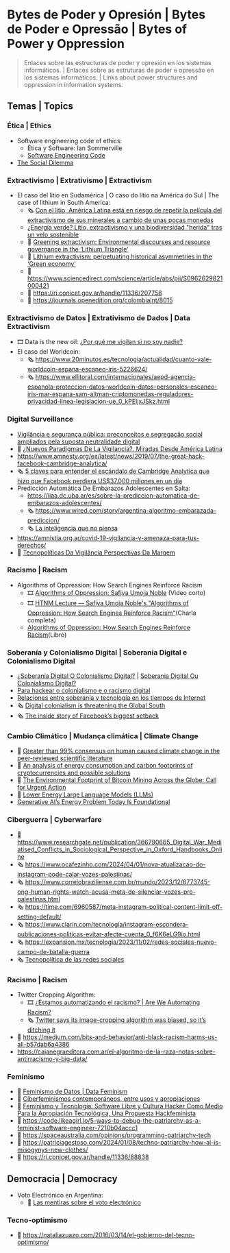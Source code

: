 # Bytes de Poder y Opresión | Bytes de Poder e Opressão | Bytes of Power y Oppression

> Enlaces sobre las estructuras de poder y opresión en los sistemas informáticos. |
> Enlaces sobre as estruturas de poder e opressão en los sistemas informáticos. |
> Links about power structures and oppression in information systems.

## Temas | Topics

### Ética | Ethics

 * Software engineering code of ethics:
   * Ética y Software: Ian Sommerville
   * [Software Engineering Code](https://ethics.acm.org/code-of-ethics/software-engineering-code/)
 * [The Social Dilemma](https://www.thesocialdilemma.com/)

### Extractivismo | Extrativismo | Extractivism

  * El caso del litio en Sudamérica | O caso do lítio na América do Sul | The case of lithium in South America:
     * 🗞️ [Con el litio, América Latina está en riesgo de repetir la película del extractivismo de sus minerales a cambio de unas pocas monedas](https://www.bbc.com/mundo/noticias-america-latina-63465113)
     * [¿Energía verde? Litio, extractivismo y una biodiversidad "herida" tras un velo sostenible](https://efeverde.com/energia-verde-litio-extractivismo-biodiversidad-herida-velo-sostenible/)
     * 🔬 [Greening extractivism: Environmental discourses and resource governance in the ‘Lithium Triangle’](https://journals.sagepub.com/doi/abs/10.1177/25148486211006345)
     * 🔬 [Lithium extractivism: perpetuating historical asymmetries in the ‘Green economy’](https://www.tandfonline.com/doi/abs/10.1080/01436597.2023.2176298)
     * 🔬 https://www.sciencedirect.com/science/article/abs/pii/S0962629821000421
     * 🔬 https://ri.conicet.gov.ar/handle/11336/207758
     * 🔬 https://journals.openedition.org/colombiaint/8015

### Extractivismo de Datos | Extrativismo de Dados | Data Extractivism

 * 🎞️ Data is the new oil: [¿Por qué me vigilan si no soy nadie?](https://www.youtube.com/watch?v=NPE7i8wuupk)
 * El caso del Worldcoin:
    * 🗞️ https://www.20minutos.es/tecnologia/actualidad/cuanto-vale-worldcoin-espana-escaneo-iris-5226624/
    * 🗞️ https://www.ellitoral.com/internacionales/aepd-agencia-espanola-proteccion-datos-worldcoin-datos-personales-escaneo-iris-mar-espana-sam-altman-criptomonedas-reguladores-privacidad-linea-legislacion-ue_0_kPEIjxJSkz.html

### Digital Surveillance

 * [Vigilância e segurança pública: preconceitos e segregação social ampliados pela suposta neutralidade digital](https://revistas.uepg.br/index.php/emancipacao/article/view/14258/209209213653)
 * 📘 [¿Nuevos Paradigmas De La Vigilancia?. Miradas Desde América Latina](https://descargas.vialibre.org.ar/libros/lavits/Lavits2016_BsAs_Libro.pdf)
 * https://www.amnesty.org/es/latest/news/2019/07/the-great-hack-facebook-cambridge-analytica/
 * 🗞️ [5 claves para entender el escándalo de Cambridge Analytica que hizo que Facebook perdiera US$37.000 millones en un día](https://www.bbc.com/mundo/noticias-43472797)
 * Predicción Automática De Embarazos Adolescentes en Salta:
    * https://liaa.dc.uba.ar/es/sobre-la-prediccion-automatica-de-embarazos-adolescentes/
    * 🗞️ https://www.wired.com/story/argentina-algoritmo-embarazada-prediccion/
    * 🗞️ [La inteligencia que no piensa](https://www.pagina12.com.ar/109080-la-inteligencia-que-no-piensa)
  * https://amnistia.org.ar/covid-19-vigilancia-y-amenaza-para-tus-derechos/
  * 📘 [Tecnopolíticas Da Vigilância Perspectivas Da Margem](https://www.researchgate.net/profile/Lucas-Melgaco-2/publication/329444654_Tecnopoliticas_da_Vigilancia_Perspectivas_da_Margem/links/5f68fc78299bf1b53ee96f86/Tecnopoliticas-da-Vigilancia-Perspectivas-da-Margem.pdf)

### Racismo | Racism

 * Algorithms of Oppression: How Search Engines Reinforce Racism
    * 🎞️ [Algorithms of Oppression: Safiya Umoja Noble](https://www.youtube.com/watch?v=6KLTpoTpkXo) (Video corto)
    * 🎞️ [HTNM Lecture — Safiya Umoja Noble's "Algorithms of Oppression: How Search Engines Reinforce Racism"](https://www.youtube.com/watch?v=murg3Roch64)(Charla completa)
    * [Algorithms of Oppression: How Search Engines Reinforce Racism](https://www.amazon.com/Algorithms-Oppression-Search-Engines-Reinforce/dp/1479837245)(Libro)

### Soberanía y Colonialismo Digital | Soberania Digital e Colonialismo Digital

 * [¿Soberanía Digital O Colonialismo Digital?](https://sur.conectas.org/wp-content/uploads/2018/07/sur-27-espanhol-renata-avila-pinto.pdf) | [Soberania Digital Ou Colonialismo Digital?](https://sur.conectas.org/wp-content/uploads/2018/07/sur-27-portugues-renata-avila-pinto.pdf)
 * [Para hackear o colonialismo e o racismo digital](https://outraspalavras.net/blog/para-hackear-o-colonialismo-e-o-racismo-digital/)
 * [Relaciones entre soberanía y tecnología en los tiempos de Internet ](https://revista.fder.edu.uy/index.php/rfd/article/view/563)
 * 🗞️ [Digital colonialism is threatening the Global South](https://www.aljazeera.com/opinions/2019/3/13/digital-colonialism-is-threatening-the-global-south)
 * 🗞️ [The inside story of Facebook’s biggest setback](https://www.theguardian.com/technology/2016/may/12/facebook-free-basics-india-zuckerberg)

### Cambio Climático | Mudança climática | Climate Change

 * 🔬 [Greater than 99% consensus on human caused climate change in the peer-reviewed scientific literature](https://iopscience.iop.org/article/10.1088/1748-9326/ac2966)
 * 🔬 [An analysis of energy consumption and carbon footprints of cryptocurrencies and possible solutions](https://www.sciencedirect.com/science/article/pii/S2352864822001390)
 * 🔬 [The Environmental Footprint of Bitcoin Mining Across the Globe: Call for Urgent Action](https://agupubs.onlinelibrary.wiley.com/doi/10.1029/2023EF003871)
 * 🔬 [Lower Energy Large Language Models (LLMs)](https://www.computer.org/csdl/magazine/co/2023/10/10255228/1QzyrTgKKEE)
 * [Generative AI’s Energy Problem Today Is Foundational](https://spectrum.ieee.org/ai-energy-consumption)


### Ciberguerra | Cyberwarfare

 * 🔬 https://www.researchgate.net/publication/366790665_Digital_War_Mediatised_Conflicts_in_Sociological_Perspective_in_Oxford_Handbooks_Online
 * 🗞️ https://www.ocafezinho.com/2024/04/01/nova-atualizacao-do-instagram-pode-calar-vozes-palestinas/
 * 🗞️ https://www.correiobraziliense.com.br/mundo/2023/12/6773745-ong-human-rights-watch-acusa-meta-de-silenciar-vozes-pro-palestinas.html
 * 🗞️ https://time.com/6960587/meta-instagram-political-content-limit-off-setting-default/
 * 🗞️ https://www.clarin.com/tecnologia/instagram-escondera-publicaciones-politicas-evitar-afecte-cuenta_0_f6K6eLG9io.html
 * 🗞️ https://expansion.mx/tecnologia/2023/11/02/redes-sociales-nuevo-campo-de-batalla-guerra
 * 🗞️ [Tecnopolítica de las redes sociales](https://legrandcontinent.eu/es/2022/06/29/tecno-politica-de-las-redes-sociales/)

### Racismo | Racism

 * Twitter Cropping Algorithm:
    * 🎞️ [¿Estamos automatizando el racismo? | Are We Automating Racism?](https://www.youtube.com/watch?v=Ok5sKLXqynQ)
    * 🗞️ [Twitter says its image-cropping algorithm was biased, so it’s ditching it ](https://edition.cnn.com/2021/05/19/tech/twitter-image-cropping-algorithm-bias/index.html)
 * 💬 https://medium.com/bits-and-behavior/anti-black-racism-harms-us-all-b57dab6a4386
 * https://cajanegraeditora.com.ar/el-algoritmo-de-la-raza-notas-sobre-antirracismo-y-big-data/


### Feminismo

 * 📘 [Feminismo de Datos | Data Feminism](https://data-feminism.mitpress.mit.edu/)
 * 🔬 [Ciberfeminismos contemporáneos, entre usos y apropiaciones](https://www.scielo.br/j/cpa/a/PttR6kk7CqF4ZTCxTzntMGB/)
 * 🔬 [Feminismo y Tecnología: Software Libre y Cultura Hacker Como Medio Para la Apropiación Tecnológica, Una Propuesta Hackfeminista](https://academic.oup.com/dsh/article/36/Supplement_1/i89/5881575)
 * 💬 https://code.likeagirl.io/5-ways-to-debug-the-patriarchy-as-a-feminist-software-engineer-7210b04accc1
 * 💬 https://spaceaustralia.com/opinions/programming-patriarchy-tech
 * 💬 https://patriciagestoso.com/2024/01/08/techno-patriarchy-how-ai-is-misogynys-new-clothes/
 * 🔬 https://ri.conicet.gov.ar/handle/11336/88838

## Democracia | Democracy

 * Voto Electrónico en Argentina:
    * 💬 [Las mentiras sobre el voto electrónico](https://blog.smaldone.com.ar/2017/08/22/las-mentiras-sobre-el-voto-electronico/)

### Tecno-optimismo

 * 💬 https://nataliazuazo.com/2016/03/14/el-gobierno-del-tecno-optimismo/
